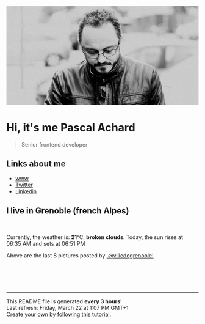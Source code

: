 ![Pascal Achard](./images/photo-pascal-achard.jpg)
# Hi, it's me Pascal Achard
> Senior frontend developer

## Links about me
- [www](https://www.pascal-achard.com)
- [Twitter](https://twitter.com/botmaster)
- [Linkedin](http://www.linkedin.com/in/pascal-achard)


## I live in Grenoble (french Alpes)
<img src="https://openweathermap.org/img/wn/04d@2x.png" alt="">

Currently, the weather is: **21**°C, **broken clouds**.
Today, the sun rises at 06:35 AM and sets at 06:51 PM

Above are the last 8 pictures posted by <a href="https://www.instagram.com/villedegrenoble/" target="_blank"><img alt="" src="https://upload.wikimedia.org/wikipedia/commons/thumb/e/e7/Instagram_logo_2016.svg/1024px-Instagram_logo_2016.svg.png" width="20"/> @villedegrenoble!</a>

<p style="display: flex; flex-wrap: wrap; gap: 20px;">
        <img src="https://cdn1.picuki.com/hosted-by-instagram/q/0exhNuNYnjBGZDHIdN5WmL9I2PwkAQxLKftSQ7e71yJjMBhsLH6QvJA0mpCl6yRxIwVgFDeSYzti7YIpWVhQAj19P0fXQLOPSTdd6qmQUu%7C%7CN2zZn9JNikbk2JXMaYXSp8MAlUgmYdSgIGaYDG7uo+qhT5aGuO1lQpTb9d7JGmC4E5ZObS6olhMF4pJ2Jg3Tt%7C%7C9k4Ki5e82wzJURmpNTfvGtdEaa+NMB166d1RbMCxMkA%7C%7C6nRlSaHEmw+Jj8uR3agtIj+kOYA2AjDXTRtzXHyTpsCDnQhhU28giR3t4gj1aSNBdxuiekZkIH2bSAEXG428Fk71p26qCDMa2is4EhX2j3+2J6oXdoHvLjUIuSzT9i54gXtPp7qH6xhWj9cJLmFdxGObfa1BZ8Uw81AFKUeh2GU9ienRabwjwVBJ2RCrQyALqEjRdaxxq2x%7C%7Ckji0DuE8FJttvSuSYd53woM+saarwl+JCqQVZoXHxKAn28sEeFTeLqVxpyHPrwU.jpeg" alt="" width="200"/>
        <img src="https://cdn1.picuki.com/hosted-by-instagram/q/0exhNuNYnjBGZDHIdN5WmL9I2PwkAQxLKfhSQ7e71yJjMBhsLH6QvJA0mpCl6yRxIwVgFDeSYztj5oouV1lTDz19P0zfQbKOTDdX7KiRU+rN1TFm859glL01L3MZZ3+v9solUgmYdSgIGaYDG7uo%7C%7CesJ+frrcjcFrjOMNbRKmDdttdCwFahlza4lsfe4kx2xu5xncG114WNxahlw5OLUqQUCSKn5PN1gpKZlR7pCjM4A%7C%7Cb651nT2F2MrNWh8FDSR9IXEi6g8iyDXdzQspjD3FO8EIU8hjl246hkVkNx2pNGVFbdm+MZghK79ezBBWmhm+jVBocW+xzTsSUGI%7C%7CgVRwGKOlf7kNPchmZbxJvuYatDs1XztdJzHOo9LCVUrJa77SW7GDtGxVOZTv9lgLb0d8xvm1EjvOrO53xBzU3gfxTuDUcIgfNyb4JX0%7C%7CVr6uD69oSM1tJSraqlj7lVb9+zUvRUuYXHjEOFfHTn1zVIWGdt0XbmOkZuJPb4SGTdQaq9VlW+IuIZRJEvpoOlqNos=.jpeg" alt="" width="200"/>
        <img src="https://cdn1.picuki.com/hosted-by-instagram/q/0exhNuNYnjBGZDHIdN5WmL9I2PwkAQxLKfhSQ7e71yJjMBhsLH6QvJA0mpCl6yRxIwVgFDeSYztj5Y0iU11XAz19P0zeSbCNSTtd562QUOjN0DZj%7C%7CZ5pnL0xKHwfbH6t%7C%7CsErVQmYdSgIGaYDG7uo+qhT5aGuO1lQpTb9d7JGmC4E5ZObS6olhMF4pJ2Jg3Tt%7C%7C9k4Ki5e82wzJURmpNTfvGtdEaW+NMB166d1RbMCxMkA%7C%7C6nRlSaHEmw+Jj8uRHagtIj+kOYA2HPccB0u4lamEpgWDnQhp0Ps+gB3t4gj1aSNBdxuiekZkIH2bSAEXG428Fk71p26qCDMa2is4EhX2j3+2J6oXMoD9bvqAKOycdi54Svpd5zENaJjbD9cJLmFdxGObfa1BZ8Uw81AFKUeh2GU9ieOe+TLzht3PhdIrBqyIJFcZvmikJq15HvmsRmCrAUXvu+9QeZbm38M+ZWarwl+JCqQVZseGmODn28sEeFTeLqVxpyHPrwU.jpeg" alt="" width="200"/>
        <img src="https://cdn1.picuki.com/hosted-by-instagram/q/0exhNuNYnjBGZDHIdN5WmL9I2PwkAQxLKftSQ7e71yJjMBhsLH6QvJA0mpCj4yRwKg5lHDeVeSBk54kiVFxUA1QVPUTfSbOORT9S6q6dVumj0lpi8Zdnlrw9JHEdYn+p9sYtU2LOBCxWFOkXULjh7uZE+OXqbjYbpzOaNKpDmG4CsPygS7Y4wIEn3afU1XT2vdBhPGseolQyLBlm8oWclTQJY%7C%7Czkb8d6trV2QaUNh4kD4ur4ynL1QyMsdW8wETKcvoWPkesXwxzmdwo7+nX6FvlsaXMQgmq0vxVsnYsl2auuIN1Ki9MZifjBX0QOaipuoxkzsbuMxiCdf0KI%7C%7CmJzhWPQwO7mP6tgqZ2tdaOidN3LxgLDPLzNBo9eEFQ4Cv3bfHDLDPygE%7C%7C4InKpXUc9K0QnkwDaPJ+biiB5rNXNFhmndWbRWEqXP5+mb%7C%7CHTvkTSK%7C%7CV85w5nvLQ==.jpeg" alt="" width="200"/>
        <img src="https://cdn1.picuki.com/hosted-by-instagram/q/0exhNuNYnjBGZDHIdN5WmL9I2PwkAQxLKfhSQ7e71yJjMBhsLH6QvJA0mpCj4yRwKg5lHDeVeSBk54opWF9QDVIVP0XdTbKASjZR5qSbUOqivDBm8JBlnb01LnEbZ3Gu9MArVmCpNWwSDv5PHL%7C%7Clo7gX5vrobigBpzuMMLVKyQlWotfpUrJy9ZRxt+S4jkja45BsLTNZ5momNkgl7NvTryxbC7mhfMh6pO9xRLQIhIkL7vuopCu7Lm4rbzMvR2bZhYXCoOELhn7eIww69WWGbL4SFm0mzHGOvScB9IkqhdiDG7w82q4vk4H2bUdBXG9p+kMjxdKyn36dOF+I2WIB2zfd4aX8Y8oeq7zxLszOWfG65Tj3Ypj9OuIeSS0AIt2GfGbUCfmCP5Bo0IRKQa4b8XjgoVLvMo%7C%7C63yxiDTEX2zbYWcYm.jpeg" alt="" width="200"/>
        <img src="https://cdn1.picuki.com/hosted-by-instagram/q/0exhNuNYnjBGZDHIdN5WmL9I2PwkAQxLKftSQ7e71yJjMBhsLH6QvJA0mpCl6yRxIwVgFDeSYztj5okpUl9XAz19P0zeSbWBTTdX7KmcUOvN0TBl%7C%7CZJikbY2KXIdYnOq9cIkOzjYMTIfQeoEH%7C%7Cbx7a8Koru5A2MGo1zRMrBC0GAG4fy3UPI7mslm3ayEv0Pxto0%7C%7CNylL9XkgKQcuq9jM+21HDrr2PM86o6N0QrlChMIRrdDgmBq7EHl3Kj4uUQ+RubTOl+1esivQehkp3mO1VPEaF3NTsUW9nlA0toFzqaqTZY49zt8ZkIH2CmUEXTE86kEomZOClCLOYGWW1EZLnk3J76qcaMt2iJ%7C%7CddNypdMLG+CqUQZXnRZVtGCkrRa%7C%7CyHQ2RI%7C%7Ca0UIUM0IRHQage6H+z1DKbY7rc0xRyLTB5rAWqHZZlDsWU9fag4XjHphSsiwMKuPuaLqV24WRHpPTL5gMmLyqWVpocGhKQ5l4hLc1JdeOQnM2BP74=.jpeg" alt="" width="200"/>
        <img src="https://cdn1.picuki.com/hosted-by-instagram/q/0exhNuNYnjBGZDHIdN5WmL9I2PwkAQxLKfhSQ7e71yJjMBhsLH6QvJA0mpCl6yRxIwVgFDeSYzti7YIpUVlVDz19P0fXQLGISDdd6qiZV+7N1z1h8JNjkr89LnwfZHev9McuVgmYdSgIGaYDG7uo+qhT5aGuO1lQpTb9d7JGmC4E5ZObS6olhMF4pJ2Jg3Tt%7C%7C9k4Ki5e82wzJURmpNTfvGtdEaW+NMB166d1RbMCxMkA%7C%7C6nRlSaHEmw+Jj8uRHagtIj+kOYA2DXjQRoz8maAeP8WDnRTtmrjuE93t4gj1aSNBdxuiekZkIH2bSAEXG428Fk71p26qCDMa2is4EhX2j3+2J6oX%7C%7CQf9bvqLqaycfa54TvhP576IethfD9cJLmFdxGObfa1BZ8Uw81AFKUeh2GU9iLrUaij2RVwChIauTmgA7ZcUt++14ur+HT1kBbb9FYchO3qbZhK4l8J2JO8rwl+JCqQVZkXGGWGn28sEeFTeLqVxpyHPrwU.jpeg" alt="" width="200"/>
        <img src="https://cdn1.picuki.com/hosted-by-instagram/q/0exhNuNYnjBGZDHIdN5WmL9I2PwkAQxLKfhSQ7e71yJjMBhsLH6QvJA0mpCj4yRwKg5lHDeVeSBk54krUlVQDFUVPUDeTLGKRDtW7K6cUuqm0Fph8Zdil7Y2LXYXZnGs9MskVGfOBCxWFOkXULjh7uZE+OXqbjYbpzOaNKpDmG4CsPygS7Y4wIEn3afU1XT2vdBhPGseolQyLBlm8oWclTQJY%7C%7Czkb8d6trV2QaUNh4kD4ur4ynL1QCMsdW8wETKcvoWPkesXwxzmdwo7+nX6FvloaXMQgmq0vxVsp7gUmbeXE5lk3%7C%7C0Zie35bVE%7C%7CSypuoxkzsbuMxiCdf0KI%7C%7CmJzhWPQwO7mP6tgqZ2tdaOidN3I5ifjbKXyJ75HDGsAC%7C%7CnsSWv5MsKjE8Fmx4h7PtNA53CK%7C%7CjHoQOemij97E3NFhmndWbRVZazIlumb%7C%7CHTvkTSK%7C%7CV85w5nvLQ==.jpeg" alt="" width="200"/>
</p>

------------
<p>This README file is generated <b>every 3 hours</b>!
    <br />Last refresh: Friday, March 22 at 1:07 PM GMT+1
    <br /><a href="https://medium.com/@th.guibert/how-to-create-a-self-updating-readme-md-for-your-github-profile-f8b05744ca91">Create your own by following this tutorial.</a>
</p>
<p><a href="https://github.com/botmaster/botmaster/actions/workflows/main.yaml"><img alt="" src="https://github.com/botmaster/botmaster/actions/workflows/main.yaml/badge.svg" /></a></p>

